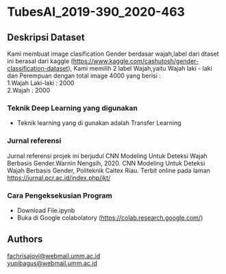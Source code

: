 # TubesAI_2019-390_2020-463
## Deskripsi Dataset
Kami membuat image clasification Gender berdasar wajah,label dari dtaset ini berasal dari kaggle (https://www.kaggle.com/cashutosh/gender-classification-dataset), Kami memilih 2 label Wajah,yaitu Wajah laki - laki dan Perempuan dengan total image 4000 yang berisi : <br />
1.Wajah Laki-laki : 2000 <br />
2.Wajah   : 2000 <br />
### Teknik Deep Learning yang digunakan
* Teknik learning yang di gunakan adalah Transfer Learning 
### Jurnal referensi
Jurnal referensi projek ini berjudul CNN Modeling Untuk Deteksi Wajah Berbasis Gender.Warnin Nengsih, 2020. CNN Modeling Untuk Deteksi Wajah Berbasis Gender, Politeknik Caltex Riau. Terbit online pada laman https://jurnal.pcr.ac.id/index.php/jkt/ 
### Cara Pengeksekusian Program
* Download File.ipynb <br />
* Buka di Google colabolatory (https://colab.research.google.com/)
## Authors
fachrisajovi@webmail.umm.ac.id <br /> 
yupibagus@webmail.umm.ac.id
